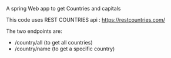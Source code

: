 A spring Web app to get Countries and capitals


This code uses REST COUNTRIES api : https://restcountries.com/


The two endpoints are:
* /country/all (to get all countries)
* /country/name (to get a specific country)
